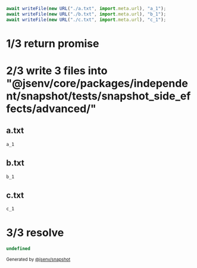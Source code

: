 ```js
await writeFile(new URL("./a.txt", import.meta.url), "a_1");
await writeFile(new URL("./b.txt", import.meta.url), "b_1");
await writeFile(new URL("./c.txt", import.meta.url), "c_1");
```

# 1/3 return promise

# 2/3 write 3 files into "@jsenv/core/packages/independent/snapshot/tests/snapshot_side_effects/advanced/"

## a.txt
```txt
a_1
```

## b.txt
```txt
b_1
```

## c.txt
```txt
c_1
```

# 3/3 resolve

```js
undefined
```

<sub>
  Generated by <a href="https://github.com/jsenv/core/tree/main/packages/independent/snapshot">@jsenv/snapshot</a>
</sub>